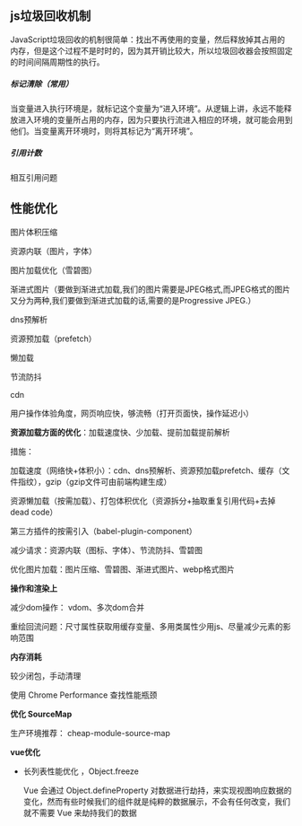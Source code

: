 ## js垃圾回收机制

JavaScript垃圾回收的机制很简单：找出不再使用的变量，然后释放掉其占用的内存，但是这个过程不是时时的，因为其开销比较大，所以垃圾回收器会按照固定的时间间隔周期性的执行。

##### 标记清除（常用）

当变量进入执行环境是，就标记这个变量为“进入环境”。从逻辑上讲，永远不能释放进入环境的变量所占用的内存，因为只要执行流进入相应的环境，就可能会用到他们。当变量离开环境时，则将其标记为“离开环境”。

##### 引用计数

相互引用问题



## 性能优化

图片体积压缩

资源内联（图片，字体）

图片加载优化（雪碧图）

渐进式图片（要做到渐进式加载,我们的图片需要是JPEG格式,而JPEG格式的图片又分为两种,我们要做到渐进式加载的话,需要的是Progressive JPEG.）



dns预解析

资源预加载（prefetch）

懒加载



节流防抖



cdn





用户操作体验角度，网页响应快，够流畅（打开页面快，操作延迟小）







**资源加载方面的优化**：加载速度快、少加载、提前加载提前解析

措施：

加载速度（网络快+体积小）：cdn、dns预解析、资源预加载prefetch、缓存（文件指纹），gzip（gzip文件可由前端构建生成）

资源懒加载（按需加载）、打包体积优化（资源拆分+抽取重复引用代码+去掉dead code）

第三方插件的按需引入（babel-plugin-component）

减少请求：资源内联（图标、字体）、节流防抖、雪碧图

优化图片加载：图片压缩、雪碧图、渐进式图片、webp格式图片



**操作和渲染上**

减少dom操作： vdom、多次dom合并

重绘回流问题：尺寸属性获取用缓存变量、多用类属性少用js、尽量减少元素的影响范围



**内存消耗**

较少闭包，手动清理



使用 Chrome Performance 查找性能瓶颈



**优化 SourceMap**

生产环境推荐： cheap-module-source-map



**vue优化**

- 长列表性能优化  ，Object.freeze

  Vue 会通过 Object.defineProperty 对数据进行劫持，来实现视图响应数据的变化，然而有些时候我们的组件就是纯粹的数据展示，不会有任何改变，我们就不需要 Vue 来劫持我们的数据













































